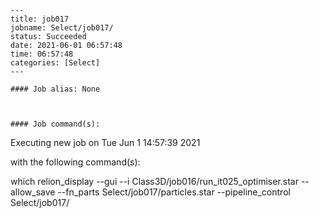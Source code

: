 
    ---
    title: job017
    jobname: Select/job017/
    status: Succeeded
    date: 2021-06-01 06:57:48
    time: 06:57:48
    categories: [Select]
    ---
    
    #### Job alias: None
    
    
    
    #### Job command(s):
    
    
 
 Executing new job on Tue Jun  1 14:57:39 2021
 
 with the following command(s): 

which relion_display --gui --i Class3D/job016/run_it025_optimiser.star --allow_save --fn_parts Select/job017/particles.star  --pipeline_control Select/job017/
 
 

    
